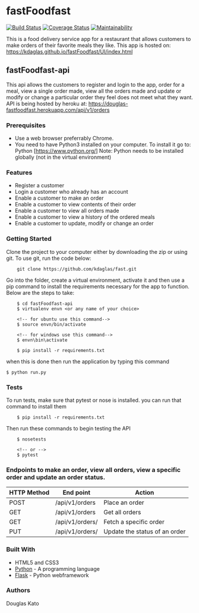 # fastFoodfast

[![Build Status](https://travis-ci.org/kdaglas/fastFoodfast.svg?branch=fastFoodfast-api)](https://travis-ci.org/kdaglas/fastFoodfast)
[![Coverage Status](https://coveralls.io/repos/github/kdaglas/fastFoodfast/badge.svg?branch=fastFoodfast-api)](https://coveralls.io/github/kdaglas/fastFoodfast?branch=fastFoodfast-api)
[![Maintainability](https://api.codeclimate.com/v1/badges/fb24e124bc0e05e50948/maintainability)](https://codeclimate.com/github/kdaglas/fastFoodfast/maintainability)

This is a food delivery service app for a restaurant that allows customers to make orders of their favorite meals they like.
This app is hosted on: https://kdaglas.github.io/fastFoodfast/UI/index.html

## fastFoodfast-api

This api allows the customers to register and login to the app, order for a meal, view a single order made, view all the orders made and update or modify or change a particular order they feel does not meet what they want.
API is being hosted by heroku at: https://douglas-fastfoodfast.herokuapp.com/api/v1/orders

### Prerequisites

- Use a web browser preferrably Chrome.
- You need to have Python3 installed on your computer. To install it go to:
  Python [https://www.python.org/]
Note: Python needs to be installed globally (not in the virtual environment)

### Features

- Register a customer
- Login a customer who already has an account
- Enable a customer to make an order
- Enable a customer to view contents of their order
- Enable a customer to view all orders made
- Enable a customer to view a history of the ordered meals
- Enable a customer to update, modify or change an order

### Getting Started

Clone the project to your computer either by downloading the zip or using git.
To use git, run the code below:
```
    git clone https://github.com/kdaglas/fast.git
```

Go into the folder, create a virtual environment, activate it and then use a pip command to install the requirements necessary for the app to function. Below are the steps to take:
```
    $ cd fastFoodfast-api
    $ virtualenv envn <or any name of your choice>

    <!-- for ubuntu use this command-->
    $ source envn/bin/activate

    <!-- for windows use this command-->
    $ envn\bin\activate

    $ pip install -r requirements.txt
```

when this is done then run the application by typing this command
```
$ python run.py
```

### Tests

To run tests, make sure that pytest or nose is installed. you can run that command to install them
```
    $ pip install -r requirements.txt
```
Then run these commands to begin testing the API
```
    $ nosetests

    <!-- or -->
    $ pytest
```

### Endpoints to make an order, view all orders, view a specific order and update an order status.

 HTTP Method | End point | Action
-------|-------|-------
 POST | /api/v1/orders | Place an order
 GET | /api/v1/orders | Get all orders
 GET | /api/v1/orders/<orderId> | Fetch a specific order
 PUT | /api/v1/orders/<orderId> | Update the status of an order

### Built With

- HTML5 and CSS3
- [Python](https://www.python.org/) - A programming language
- [Flask](https://flask.pocoo.org/) - Python webframework

### Authors

Douglas Kato
